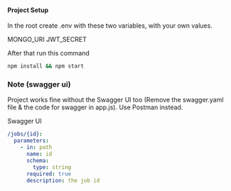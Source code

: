 #### Project Setup

In the root create .env with these two variables, with your own values.

MONGO_URI
JWT_SECRET

After that run this command

```bash
npm install && npm start
```

### Note (swagger ui)
Project works fine without the Swagger UI too
(Remove the swagger.yaml file & the code for swagger in app.js).
Use Postman instead.

Swagger UI

```yaml
/jobs/{id}:
  parameters:
    - in: path
      name: id
      schema:
        type: string
      required: true
      description: the job id
```
